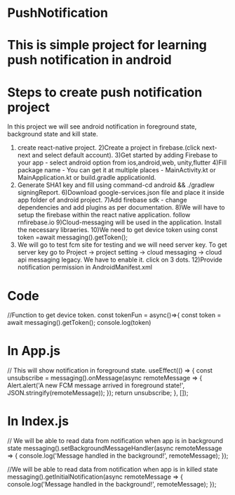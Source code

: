 # PushNotification
This is simple project for learning push notification in android
=====================================================================

Steps to create push notification project
==========================================

In this project we will see android notification in foreground state, background state and kill state.

1) create react-native project.
2)Create a project in firebase.(click next-next and select default account).
3)Get started by adding Firebase to your app - select android option from ios,android,web, unity,flutter
4)Fill package name - You can get it at multiple places - MainActivity.kt or MainApplication.kt or build.gradle applicationId.
5) Generate SHA1 key and fill using command-cd android && ./gradlew signingReport.
6)Download google-services.json file and place it inside app folder of android project.
7)Add firebase sdk - change dependencies and add plugins as per documentation.
8)We will have to setup the firebase within the react native application. follow rnfirebase.io
9)Cloud-messaging will be used in the application. Install the necessary libraeries.
10)We need to get device token using const token =await messaging().getToken();
11) We will go to test fcm site for testing and we will need server key. To get server key go to Project -> project setting -> cloud messaging -> cloud api messaging legacy. We have to enable it. click on 3 dots.
12)Provide notification permission in AndroidManifest.xml

Code
======

 //Function to get device token.
  const tokenFun = async()=>{
    const token = await messaging().getToken();
    console.log(token)

In App.js
===========

// This will show notification in foreground state.
  useEffect(() => {
    const unsubscribe = messaging().onMessage(async remoteMessage => {
      Alert.alert('A new FCM message arrived in foreground state!', JSON.stringify(remoteMessage));
    });
    return unsubscribe;
  }, []);

In Index.js
============

// We will be able to read data from notification when app is in background state
messaging().setBackgroundMessageHandler(async remoteMessage => {
    console.log('Message handled in the background!', remoteMessage);
  });

//We will be able to read data from notification when app is in killed state
messaging().getInitialNotification(async remoteMessage => {
    console.log('Message handled in the background!', remoteMessage);
  });


